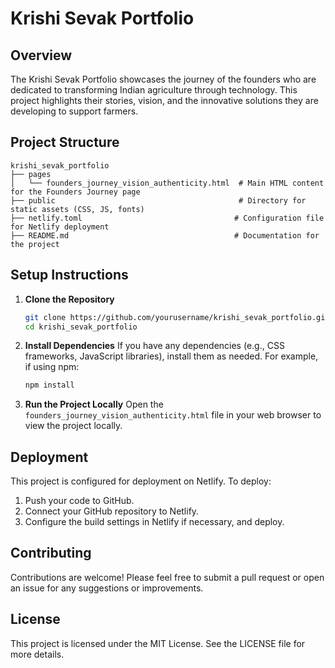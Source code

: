 # Krishi Sevak Portfolio

## Overview
The Krishi Sevak Portfolio showcases the journey of the founders who are dedicated to transforming Indian agriculture through technology. This project highlights their stories, vision, and the innovative solutions they are developing to support farmers.

## Project Structure
```
krishi_sevak_portfolio
├── pages
│   └── founders_journey_vision_authenticity.html  # Main HTML content for the Founders Journey page
├── public                                         # Directory for static assets (CSS, JS, fonts)
├── netlify.toml                                  # Configuration file for Netlify deployment
├── README.md                                     # Documentation for the project
```

## Setup Instructions
1. **Clone the Repository**
   ```bash
   git clone https://github.com/yourusername/krishi_sevak_portfolio.git
   cd krishi_sevak_portfolio
   ```

2. **Install Dependencies**
   If you have any dependencies (e.g., CSS frameworks, JavaScript libraries), install them as needed. For example, if using npm:
   ```bash
   npm install
   ```

3. **Run the Project Locally**
   Open the `founders_journey_vision_authenticity.html` file in your web browser to view the project locally.

## Deployment
This project is configured for deployment on Netlify. To deploy:
1. Push your code to GitHub.
2. Connect your GitHub repository to Netlify.
3. Configure the build settings in Netlify if necessary, and deploy.

## Contributing
Contributions are welcome! Please feel free to submit a pull request or open an issue for any suggestions or improvements.

## License
This project is licensed under the MIT License. See the LICENSE file for more details.